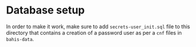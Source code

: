 # Database setup
In order to make it work, make sure to add  `secrets-user_init.sql` file to this directory that contains a creation of a password user as per a `cnf` files in `bahis-data`.
